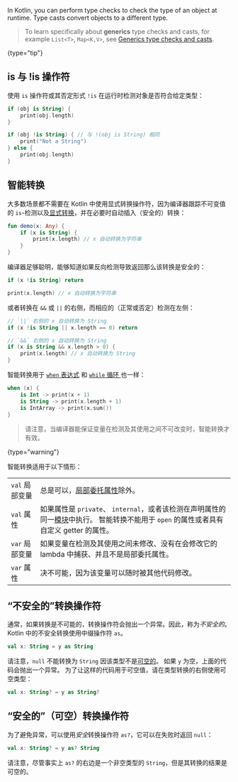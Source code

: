[//]: # (title: 类型检测与类型转换)

In Kotlin, you can perform type checks to check the type of an object at runtime. Type casts convert objects to a 
different type.

> To learn specifically about **generics** type checks and casts, for example `List<T>`, `Map<K,V>`, see [Generics type checks and casts](generics.md#泛型类型检测与类型转换).
>
{type="tip"}

## is 与 !is 操作符

使用 `is` 操作符或其否定形式 `!is` 在运行时检测对象是否符合给定类型：

```kotlin
if (obj is String) {
    print(obj.length)
}

if (obj !is String) { // 与 !(obj is String) 相同
    print("Not a String")
} else {
    print(obj.length)
}
```

## 智能转换

大多数场景都不需要在 Kotlin 中使用显式转换操作符，因为编译器跟踪<!--
-->不可变值的 `is`-检测以及[显式转换](#不安全的转换操作符)，并在必要时自动插入（安全的）转换：

```kotlin
fun demo(x: Any) {
    if (x is String) {
        print(x.length) // x 自动转换为字符串
    }
}
```

编译器足够聪明，能够知道如果反向检测导致返回那么该转换是安全的：

```kotlin
if (x !is String) return

print(x.length) // x 自动转换为字符串
```

或者转换在 `&&` 或 `||` 的右侧，而相应的（正常或否定）检测在左侧：

```kotlin
// `||` 右侧的 x 自动转换为 String
if (x !is String || x.length == 0) return

// `&&` 右侧的 x 自动转换为 String
if (x is String && x.length > 0) {
    print(x.length) // x 自动转换为 String
}
```

智能转换用于 [`when` 表达式](control-flow.md#when-表达式)
和 [`while` 循环 ](control-flow.md#while-循环) 也一样：

```kotlin
when (x) {
    is Int -> print(x + 1)
    is String -> print(x.length + 1)
    is IntArray -> print(x.sum())
}
```

> 请注意，当编译器能保证变量在检测及其使用之间不可改变时，智能转换才有效。
>
{type="warning"}

智能转换适用于以下情形：

<table header-style="none">
        <tr>
        <td>
            <code>val</code> 局部变量
        </td>
        <td>
            总是可以，<a href="delegated-properties.md">局部委托属性</a>除外。
        </td>
    </tr>
        <tr>
        <td>
            <code>val</code> 属性
        </td>
        <td>
            如果属性是 <code>private</code>、 <code>internal</code>，或者该检测在声明属性的同一<a href="visibility-modifiers.md#模块">模块</a>中执行。 智能转换不能用于 <code>open</code> 的属性或者具有自定义 getter 的属性。
        </td>
    </tr>
        <tr>
        <td>
            <code>var</code> 局部变量
        </td>
        <td>
            如果变量在检测及其使用之间未修改、没有在会修改它的 lambda 中捕获、并且不是局部委托属性。
        </td>
    </tr>
        <tr>
        <td>
            <code>var</code> 属性
        </td>
        <td>
            决不可能，因为该变量可以随时被其他代码修改。
        </td>
    </tr>
</table>

## “不安全的”转换操作符

通常，如果转换是不可能的，转换操作符会抛出一个异常。因此，称为*不安全的*。
Kotlin 中的不安全转换使用中缀操作符 `as`。

```kotlin
val x: String = y as String
```

请注意，`null` 不能转换为 `String` 因该类型不是[可空的](null-safety.md)。
如果 `y` 为空，上面的代码会抛出一个异常。
为了让这样的代码用于可空值，请在类型转换的右侧使用可空类型：

```kotlin
val x: String? = y as String?
```

## “安全的”（可空）转换操作符

为了避免异常，可以使用*安全*转换操作符 `as?`，它可以在失败时返回 `null`：

```kotlin
val x: String? = y as? String
```

请注意，尽管事实上 `as?` 的右边是一个非空类型的 `String`，但是其转换的结果是可空的。
